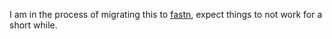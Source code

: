I am in the process of migrating this to [fastn](https://fastn.com/), expect
things to not work for a short while.
